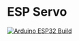 # ESP Servo

[![Arduino ESP32 Build](https://github.com/emakefun-arduino-library/em_esp32_servo/actions/workflows/arduino_esp32_build.yml/badge.svg)](https://github.com/emakefun-arduino-library/em_esp32_servo/actions/workflows/arduino_esp32_build.yml)
